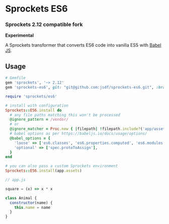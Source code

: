 # Sprockets ES6
### Sprockets 2.12 compatible fork

**Experimental**

A Sprockets transformer that converts ES6 code into vanilla ES5 with [Babel JS](https://babeljs.io).

## Usage

``` ruby
# Gemfile
gem 'sprockets', '~> 2.12'
gem 'sprockets-es6', git: "git@github.com:jsdf/sprockets-es6.git", :branch => 'sprockets2'
```


``` ruby
require 'sprockets/es6'

# install with configuration
Sprockets::ES6.install do
  # any file paths matching this won't be processed
  @ignore_pattern = /vendor/
  # or
  @ignore_matcher = Proc.new { |filepath| !filepath.include?('app/assets/javascripts') }
  # babel options as per https://babeljs.io/docs/usage/options/
  @babel_options = {
    'loose' => ['es6.classes', 'es6.properties.computed', 'es6.modules'],
    'optional' => ['spec.protoToAssign'],
  }
end

# you can also pass a custom Sprockets environment
Sprockets::ES6.install(app.assets)
```

``` js
// app.js

square = (x) => x * x

class Animal {
  constructor(name) {
    this.name = name
  }
}
```
